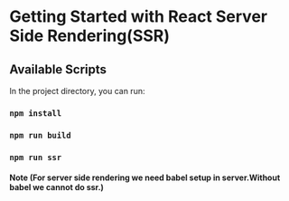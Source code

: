 
# Getting Started with React Server Side Rendering(SSR)


## Available Scripts

In the project directory, you can run:

### `npm install`

### `npm run build`

### `npm run ssr`

#### Note (For server side rendering we need babel setup in server.Without babel we cannot do ssr.)
